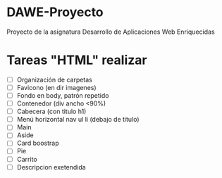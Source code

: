 # DAWE-Proyecto
 Proyecto de la asignatura Desarrollo de Aplicaciones Web Enriquecidas



# Tareas "HTML" realizar

- [ ] Organización de carpetas
- [ ] Favicono (en dir imagenes)
- [ ] Fondo en body, patrón repetido 
- [ ] Contenedor (div ancho <90%)
- [ ] Cabecera (con titulo h1)
- [ ] Menú horizontal nav ul li (debajo de titulo)
- [ ] Main
- [ ] Aside
- [ ] Card boostrap
- [ ] Pie
- [ ] Carrito
- [ ] Descripcion exetendida